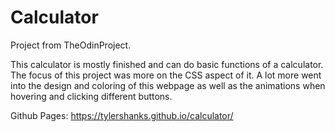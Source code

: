 # Calculator

Project from TheOdinProject. 

This calculator is mostly finished and can do basic functions of a calculator. The focus of this project was more on the CSS aspect of it. A lot more went into the design and coloring of this webpage as well as the animations when hovering and clicking different buttons.

Github Pages: https://tylershanks.github.io/calculator/
